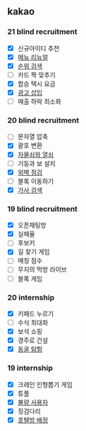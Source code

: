 <h2>kakao</h2>

<h3>21 blind recruitment</h3>

- [x] 신규아이디 추천
- [x] [메뉴 리뉴얼](https://github.com/evelyn82/Problem-Solving/blob/main/kakao/21%20blind/menu%20renewal.md)
- [x] [순위 검색](https://github.com/evelyn82/Problem-Solving/blob/main/kakao/21%20blind/rank%20search.md)
- [ ] 카드 짝 맞추기
- [x] 합승 택시 요금
- [x] [광고 삽입](https://github.com/evelyn82/Problem-Solving/blob/main/kakao/21%20blind/Ad%20insertion.md)
- [ ] 매출 하락 최소화

<h3>20 blind recruitment</h3>

- [ ] 문자열 압축
- [x] 괄호 변환
- [x] [자물쇠와 열쇠](https://github.com/evelyn82/Problem-Solving/blob/main/kakao/20%20blind/lock%20and%20key.md)
- [ ] 기둥과 보 설치
- [x] [외벽 점검](https://github.com/evelyn82/Problem-Solving/blob/main/kakao/20%20blind/outer%20wall%20check.md)
- [ ] 블록 이동하기
- [x] [가사 검색](https://github.com/evelyn82/Problem-Solving/blob/main/kakao/20%20blind/Lyrics%20search.md)

<h3>19 blind recruitment</h3>

- [x] 오픈채팅방
- [x] 실패율
- [ ] 후보키
- [x] 길 찾기 게임
- [ ] 매칭 점수
- [ ] 무지의 먹방 라이브
- [ ] 블록 게임

<h3>20 internship</h3>

- [x] 키패드 누르기
- [ ] 수식 최대화
- [x] 보석 쇼핑
- [x] 경주로 건설
- [x] [동굴 탐험](https://github.com/evelyn82/PS/blob/main/kakao/20%20intern/Cave%20exploration.md)

<h3>19 internship</h3>

- [x] 크레인 인형뽑기 게임
- [x] 튜플
- [x] [불량 사용자](https://github.com/evelyn82/Problem-Solving/blob/main/kakao/19%20intern/Bad%20user.md)
- [x] 징검다리 
- [x] [호텔방 배정](https://github.com/evelyn82/PS/blob/main/kakao/19%20intern/hotel%20room%20assignment.md)
